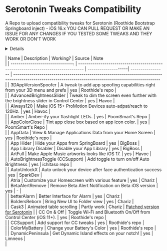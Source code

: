 # Serotonin Tweaks Compatibility
A Repo to upload compatibility tweaks for Serotonin (Roothide Bootstrap Springboard inject) - iOS 16.x 
YOU CAN PULL REQUEST OR MAKE AN ISSUE FOR ANY CHANGES IF YOU TESTED SOME TWEAKS AND THEY WORK OR DON'T WORK

<details>
<summaryRepos list: </summary>
---
> Chariz: https://repo.chariz.com/
  Havoc: https://havoc.app/
  Roothide: https://roothide.github.io/
  iCrazeiOS: https://repo.icrazeios.com/
  BigBoss: https://apt.thebigboss.org/reprofiles/cydia/
  CreatureCoding: https://creaturecoding.com/repo/
  ETHN's Repo: https://nahtedetihw.github.io/
  Ginsu Tweaks: https://ginsu.dev/repo/https://ichitaso.com/apt/
  Acreson Mirror-Rootless: acreson.github.io/mirror-rootless
  Ivano Bilenchi: https://ib-soft.net/repo/
  ichitaso repository: https://ichitaso.com/apt/
  KingPuffdaddi's Repo: https://kingpuffdaddi.github.io/
  Nezuko's Repo: https://siieo.github.io/
  NoW4U2Kid: https://now4u2kid.github.io/
  opa334's Repo: https://opa334.github.io/
  P2KDev's Repo: https://p2kdev.github.io/repo/
  SparkDev: https://sparkdev.me/
  Limneos Repo: http://limneos.net/repo/
  JunesiPhone: http://junesiphone.com/supersecret/
</details>

| Name                             | Description	                                                                     | Working?            | Source            | Note                                                                                                      
                                            |
| -------------------------------: | --------------------------------------------------------------------------------- | --------------------| ----------------- | ------------------------------------------------------------------------------------------------------------------------------------------------------- |
| 3DAppVersionSpoofer              | A tweak to add app spoofing capabilities right from your 3D menu and prefs        | yes                 | Roothide's repo   |                                                                                                           
                                            |
| AdvancedBrightnessSlider         | Tweak to dim the screen even further with the brightness slider in Control Center | yes                 | Havoc             |                                                                                                           
                                            |
| Always120                        | Make iOS 15+ ProMotion Devices auto-adpat/reach to 120Hz.                         | yes                 | Havoc             |                                                                                                            
                                            |
| Amber                            | Amber-ify your flashlight LEDs.                                                   | yes                 | PoomSmart's Repo  |                                                                                                             
                                            |
| AppColorClose                    | Tint app close box based on app icon color.                                       | yes                 | PoomSmart's Repo  |                                                                                                             
                                            |
| AppData                          | View & Manage Applications Data from your Home Screen                             | yes                 | Roothide's repo   |                                                                                                             
                                            |
| App Hider                        | Hide your Apps from SpringBoard                                                   | yes                 | BigBoss           |                                                                                                             
                                            |
| App Library Disabler             | Disable your App Library                                                          | yes                 | BigBoss           |                                                                                                             
                                            |
| ArtFull                          | Make Apple Music artworks looks like iOS 17.                                      | yes                 | Havoc             |                                                                                                             
                                            |
| AutoBrightnessToggle (CCSupport) | Add toggle to turn on/off Auto Brightness                                         | yes                 | ichitaso repo     |                                                                                                             
                                            |
| AutoUnlockX                      | Auto unlock your device after face authentication success                         | yes                 | SparkDev          |                                                                                                             
                                            |
| Atria                            | Customize your Homescreen with various feature                                    | yes                 | Chariz            |                                                                                                             
                                            |
| BetaAlertRemove                  | Remove Beta Alert Notification on Beta iOS version                                | yes                 | -                 |                                                                                                             
                                            |
| betterAlarm                      | Better Interface for Alarm                                                        | yes                 | Chariz            |                                                                                                             
                                            |
| BoldersReborn                    | Bring New UI to Folder view                                                       | yes                 | Chariz            |                                                                                                             
                                            |
| Cask3                            | Animated table scrolling                                                          | Partly work         | Chariz            | [Patched version for Serotonin](https://github.com/dfnt-notsuy/Serotonin-Tweaks-Compatibility/raw/main/Debs/cask3patch.deb) |
| CC On & Off                      | Toggle Wi-Fi and Bluetooth On/Off from Control Center (iOS 11+).                  | yes                 | Roothide's repo   |                                                                                                             
                                            |
| CCSupport                        | Add support for CC tweaks                                                         | yes                 | Roothide's repo   |                                                                                                           
                                            |
| ColorMyBattery                   | Change your Battery's Color                                                       | yes                 | Roothide's repo   |                                                                                                           
                                            |
| DynamicPeninsula                 | Get Dynamic Island effects on your notch!                                         | yes                 | Limneos           |                                                                                                            
                                            |
